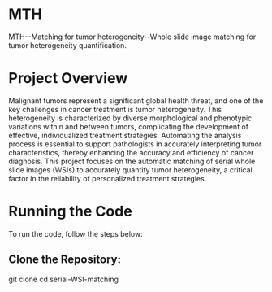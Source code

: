 # MTH
MTH--Matching for tumor heterogeneity--Whole slide image matching for tumor heterogeneity quantification.

# Project Overview
Malignant tumors represent a significant global health threat, and one of the key challenges in cancer treatment is tumor heterogeneity. This heterogeneity is characterized by diverse morphological and phenotypic variations within and between tumors, complicating the development of effective, individualized treatment strategies. Automating the analysis process is essential to support pathologists in accurately interpreting tumor characteristics, thereby enhancing the accuracy and efficiency of cancer diagnosis. This project focuses on the automatic matching of serial whole slide images (WSIs) to accurately quantify tumor heterogeneity, a critical factor in the reliability of personalized treatment strategies.

# Running the Code
To run the code, follow the steps below:

## Clone the Repository:

git clone
cd serial-WSI-matching

